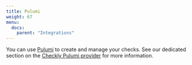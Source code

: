 ```yaml
---
title: Pulumi
weight: 67
menu:
  docs:
    parent: "Integrations"
---
```


You can use [Pulumi](https://www.pulumi.com/registry/packages/checkly/) to create and manage your checks. See our dedicated section on the [Checkly Pulumi provider](https://www.pulumi.com/registry/packages/checkly/) for more information.
